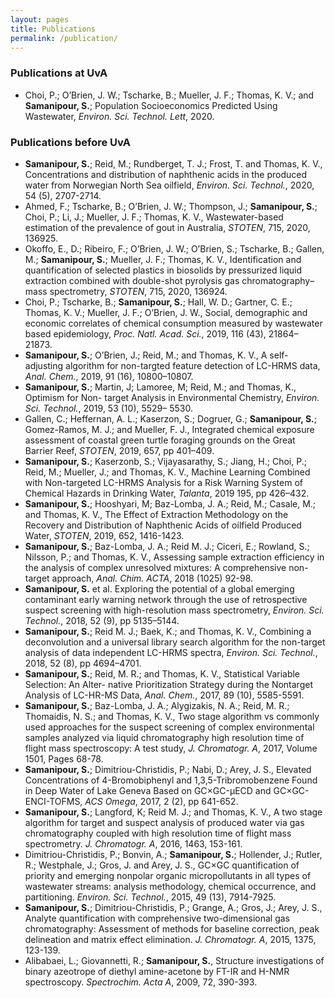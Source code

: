 ```yaml
---
layout: pages
title: Publications
permalink: /publication/
---
```

### Publications at UvA

* Choi, P.; O’Brien, J. W.; Tscharke, B.; Mueller, J. F.; Thomas, K. V.; and **Samanipour, S.**; Population Socioeconomics Predicted Using Wastewater, *Environ. Sci. Technol. Lett*, 2020.

### Publications before UvA

* **Samanipour, S.**; Reid, M.; Rundberget, T. J.; Frost, T. and Thomas, K. V., Concentrations and distribution of naphthenic acids in the produced water from Norwegian North Sea oilfield, *Environ. Sci. Technol.*, 2020, 54 (5), 2707-2714.
* Ahmed, F.; Tscharke, B.; O’Brien, J. W.; Thompson, J.; **Samanipour, S.**; Choi, P.; Li, J.; Mueller, J. F.; Thomas, K. V., Wastewater-based estimation of the prevalence of gout in Australia, *STOTEN*, 715, 2020, 136925.
* Okoffo, E., D.; Ribeiro, F.; O’Brien, J. W.; O’Brien, S.; Tscharke, B.; Gallen, M.; **Samanipour, S.**; Mueller, J. F.; Thomas, K. V., Identification and quantification of selected plastics in biosolids by pressurized liquid extraction combined with double-shot pyrolysis gas chromatography–mass spectrometry, *STOTEN*, 715, 2020, 136924.
* Choi, P.; Tscharke, B.; **Samanipour, S.**; Hall, W. D.; Gartner, C. E.; Thomas, K. V.; Mueller, J. F.; O’Brien, J. W., Social, demographic and economic correlates of chemical consumption measured by wastewater based epidemiology, *Proc. Natl. Acad. Sci.*, 2019, 116 (43), 21864– 21873.
* **Samanipour, S.**; O’Brien, J.; Reid, M.; and Thomas, K. V., A self-adjusting algorithm for non-targted feature detection of LC-HRMS data, *Anal. Chem.*, 2019, 91 (16), 10800–10807.
* **Samanipour, S.**; Martin, J; Lamoree, M; Reid, M.; and Thomas, K., Optimism for Non- target Analysis in Environmental Chemistry, *Environ. Sci. Technol.*, 2019, 53 (10), 5529– 5530.
* Gallen, C.; Heffernan, A. L.; Kaserzon, S.; Dogruer, G.; **Samanipour, S.**; Gomez-Ramos, M. J.; and Mueller, F. J., Integrated chemical exposure assessment of coastal green turtle foraging grounds on the Great Barrier Reef, *STOTEN*, 2019, 657, pp 401–409.
* **Samanipour, S.**; Kaserzonb, S.; Vijayasarathy, S.; Jiang, H.; Choi, P.; Reid, M.; Mueller, J.; and Thomas, K. V., Machine Learning Combined with Non-targeted LC-HRMS Analysis for a Risk Warning System of Chemical Hazards in Drinking Water, *Talanta*, 2019 195, pp 426–432.
* **Samanipour, S.**; Hooshyari, M; Baz-Lomba, J. A.; Reid, M.; Casale, M.; and Thomas, K. V., The Effect of Extraction Methodology on the Recovery and Distribution of Naphthenic Acids of oilfield Produced Water, *STOTEN*, 2019, 652, 1416-1423.
* **Samanipour, S.**; Baz-Lomba, J. A.; Reid M. J.; Ciceri, E.; Rowland, S.; Nilsson, P.; and Thomas, K. V., Assessing sample extraction efficiency in the analysis of complex unresolved mixtures: A comprehensive non-target approach, *Anal. Chim. ACTA*, 2018 (1025) 92-98.
* **Samanipour, S.** et al. Exploring the potential of a global emerging contaminant early warning network through the use of retrospective suspect screening with high-resolution mass spectrometry, *Environ. Sci. Technol.*, 2018, 52 (9), pp 5135–5144.
* **Samanipour, S.**; Reid M. J.; Baek, K.; and Thomas, K. V., Combining a deconvolution and a universal library search algorithm for the non-target analysis of data independent LC-HRMS spectra, *Environ. Sci. Technol.*, 2018, 52 (8), pp 4694–4701.
* **Samanipour, S.**; Reid, M. R.; and Thomas, K. V., Statistical Variable Selection: An Alter- native Prioritization Strategy during the Nontarget Analysis of LC-HR-MS Data, *Anal. Chem.*, 2017, 89 (10), 5585-5591.
* **Samanipour, S.**; Baz-Lomba, J. A.; Alygizakis, N. A.; Reid, M. R.; Thomaidis, N. S.; and Thomas, K. V., Two stage algorithm vs commonly used approaches for the suspect screening of complex environmental samples analyzed via liquid chromatography high resolution time of flight mass spectroscopy: A test study, *J. Chromatogr. A*, 2017, Volume 1501, Pages 68-78.
* **Samanipour, S.**; Dimitriou-Christidis, P.; Nabi, D.; Arey, J. S., Elevated Concentrations of 4-Bromobiphenyl and 1,3,5-Tribromobenzene Found in Deep Water of Lake Geneva Based on GC×GC-μECD and GC×GC-ENCI-TOFMS, *ACS Omega*, 2017, 2 (2), pp 641-652.
* **Samanipour, S.**; Langford, K; Reid M. J.; and Thomas, K. V., A two stage algorithm for target and suspect analysis of produced water via gas chromatography coupled with high resolution time of flight mass spectrometry. *J. Chromatogr. A*, 2016, 1463, 153-161.
* Dimitriou-Christidis, P.; Bonvin, A.; **Samanipour, S.**; Hollender, J.; Rutler, R.; Westphale, J.; Gros, J. and Arey, J. S., GC×GC quantification of priority and emerging nonpolar organic micropollutants in all types of wastewater streams: analysis methodology, chemical occurrence, and partitioning. *Environ. Sci. Technol.*, 2015, 49 (13), 7914-7925.
* **Samanipour, S.**; Dimitriou-Christidis, P.; Grange, A.; Gros, J.; Arey, J. S., Analyte quantification with comprehensive two-dimensional gas chromatography: Assessment of methods for baseline correction, peak delineation and matrix effect elimination. *J. Chromatogr. A*, 2015, 1375, 123-139.
* Alibabaei, L.; Giovannetti, R.; **Samanipour, S.**, Structure investigations of binary azeotrope of diethyl amine-acetone by FT-IR and H-NMR spectroscopy. *Spectrochim. Acta A*, 2009, 72, 390-393.
